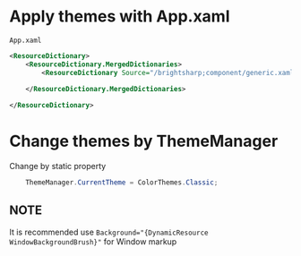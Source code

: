# Apply themes with App.xaml 

`App.xaml`
```xml
<ResourceDictionary>
    <ResourceDictionary.MergedDictionaries>
        <ResourceDictionary Source="/brightsharp;component/generic.xaml" />
        
    </ResourceDictionary.MergedDictionaries>

</ResourceDictionary>
```

# Change themes by ThemeManager

Change by static property
```c#
    ThemeManager.CurrentTheme = ColorThemes.Classic;
```

## NOTE
It is recommended use `Background="{DynamicResource WindowBackgroundBrush}"` for Window markup
